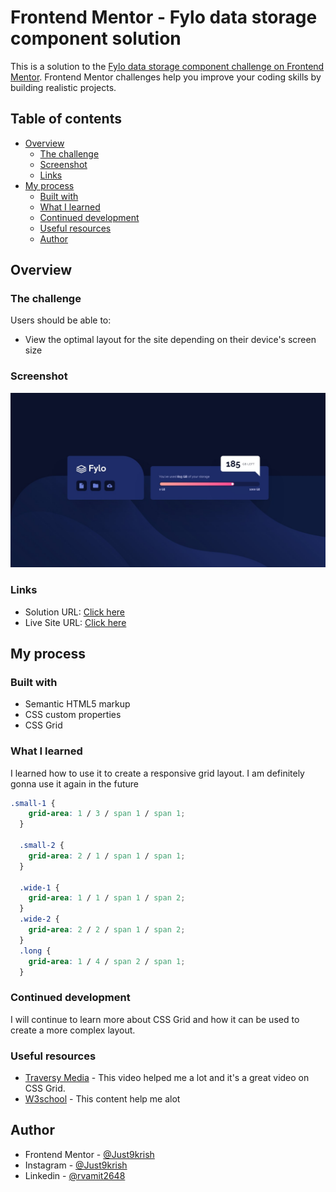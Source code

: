 # Frontend Mentor - Fylo data storage component solution

This is a solution to the [Fylo data storage component challenge on Frontend Mentor](https://www.frontendmentor.io/challenges/fylo-data-storage-component-1dZPRbV5n). Frontend Mentor challenges help you improve your coding skills by building realistic projects. 

## Table of contents

- [Overview](#overview)
  - [The challenge](#the-challenge)
  - [Screenshot](#screenshot)
  - [Links](#links)
- [My process](#my-process)
  - [Built with](#built-with)
  - [What I learned](#what-i-learned)
  - [Continued development](#continued-development)
  - [Useful resources](#useful-resources)
  - [Author](#author)


## Overview

### The challenge

Users should be able to:

- View the optimal layout for the site depending on their device's screen size

### Screenshot

![Screenshot 2022-03-08 193557](https://github.com/Just9krish/Fylo-Data-/blob/c3e5f6bf308968affa1b27bebfea5ced3bb239ab/design/desktop-design.jpg)


### Links

- Solution URL: [Click here](https://github.com/Just9krish/Fylo-Data-)
- Live Site URL: [Click here](https://testimonials-grid-preview-by-just9krish.netlify.app/)

## My process

### Built with

- Semantic HTML5 markup
- CSS custom properties
- CSS Grid


### What I learned

I learned how to use it to create a responsive grid layout. I am definitely gonna use it again in the future



```css
.small-1 {
    grid-area: 1 / 3 / span 1 / span 1;
  }

  .small-2 {
    grid-area: 2 / 1 / span 1 / span 1;
  }

  .wide-1 {
    grid-area: 1 / 1 / span 1 / span 2;
  }
  .wide-2 {
    grid-area: 2 / 2 / span 1 / span 2;
  }
  .long {
    grid-area: 1 / 4 / span 2 / span 1;
  }
```


### Continued development

I will continue to learn more about CSS Grid and how it can be used to create a more complex layout.
### Useful resources

- [Traversy Media](https://www.youtube.com/watch?v=0xMQfnTU6oo) - This video helped me a lot and it's a great video on CSS Grid.
- [W3school](https://www.w3schools.com/cssref/playdemo.asp?filename=playcss_grid-area) - This content help me alot


## Author

- Frontend Mentor - [@Just9krish](https://www.frontendmentor.io/profile/Just9krish)
- Instagram - [@Just9krish](https://www.instagram.com/just9krish/)
- Linkedin - [@rvamit2648](https://linkedin.com/in/amit-vishwakarma-bb54b222a)

